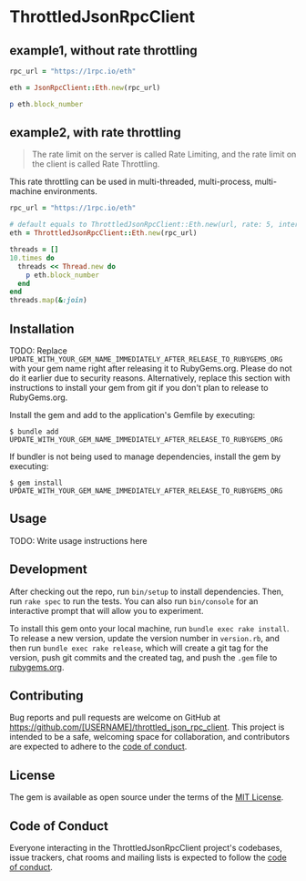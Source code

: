 # ThrottledJsonRpcClient

## example1, without rate throttling
```ruby
rpc_url = "https://1rpc.io/eth"

eth = JsonRpcClient::Eth.new(rpc_url)

p eth.block_number
```

## example2, with rate throttling
> The rate limit on the server is called Rate Limiting, and the rate limit on the client is called Rate Throttling.

This rate throttling can be used in multi-threaded, multi-process, multi-machine environments.
```ruby
rpc_url = "https://1rpc.io/eth"

# default equals to ThrottledJsonRpcClient::Eth.new(url, rate: 5, interval: 1, redis_urls: ["redis://localhost:6379/2"])
eth = ThrottledJsonRpcClient::Eth.new(rpc_url)

threads = []
10.times do
  threads << Thread.new do
    p eth.block_number
  end
end
threads.map(&:join)

```

## Installation

TODO: Replace `UPDATE_WITH_YOUR_GEM_NAME_IMMEDIATELY_AFTER_RELEASE_TO_RUBYGEMS_ORG` with your gem name right after releasing it to RubyGems.org. Please do not do it earlier due to security reasons. Alternatively, replace this section with instructions to install your gem from git if you don't plan to release to RubyGems.org.

Install the gem and add to the application's Gemfile by executing:

    $ bundle add UPDATE_WITH_YOUR_GEM_NAME_IMMEDIATELY_AFTER_RELEASE_TO_RUBYGEMS_ORG

If bundler is not being used to manage dependencies, install the gem by executing:

    $ gem install UPDATE_WITH_YOUR_GEM_NAME_IMMEDIATELY_AFTER_RELEASE_TO_RUBYGEMS_ORG

## Usage

TODO: Write usage instructions here

## Development

After checking out the repo, run `bin/setup` to install dependencies. Then, run `rake spec` to run the tests. You can also run `bin/console` for an interactive prompt that will allow you to experiment.

To install this gem onto your local machine, run `bundle exec rake install`. To release a new version, update the version number in `version.rb`, and then run `bundle exec rake release`, which will create a git tag for the version, push git commits and the created tag, and push the `.gem` file to [rubygems.org](https://rubygems.org).

## Contributing

Bug reports and pull requests are welcome on GitHub at https://github.com/[USERNAME]/throttled_json_rpc_client. This project is intended to be a safe, welcoming space for collaboration, and contributors are expected to adhere to the [code of conduct](https://github.com/[USERNAME]/throttled_json_rpc_client/blob/main/CODE_OF_CONDUCT.md).

## License

The gem is available as open source under the terms of the [MIT License](https://opensource.org/licenses/MIT).

## Code of Conduct

Everyone interacting in the ThrottledJsonRpcClient project's codebases, issue trackers, chat rooms and mailing lists is expected to follow the [code of conduct](https://github.com/[USERNAME]/throttled_json_rpc_client/blob/main/CODE_OF_CONDUCT.md).
